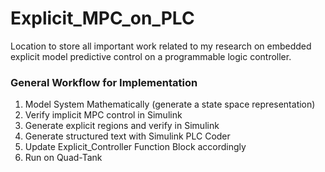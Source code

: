 # Explicit_MPC_on_PLC
Location to store all important work related to my research on embedded explicit model predictive control on a programmable logic controller.

### General Workflow for Implementation
1. Model System Mathematically (generate a state space representation)
2. Verify implicit MPC control in Simulink
3. Generate explicit regions and verify in Simulink
4. Generate structured text with Simulink PLC Coder
5. Update Explicit_Controller Function Block accordingly
6. Run on Quad-Tank
